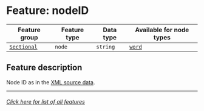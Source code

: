 # Feature: nodeID

Feature group | Feature type | Data type | Available for node types
---  | --- | --- | ---
[`Sectional`](home.md#sectional-features) | `node` | `string`  | [`word`](wordnodefeatures.md#readme)

## Feature description 
Node ID as in the [XML source data](https://github.com/tonyjurg/NA1904/tree/main/resources/sourcedata).

---
###### [Click here for list of all features](home.md#readme)
